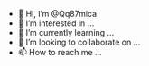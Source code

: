 - 👋 Hi, I’m @Qq87mica
- 👀 I’m interested in ...
- 🌱 I’m currently learning ...
- 💞️ I’m looking to collaborate on ...
- 📫 How to reach me ...

<!---
Qq87mica/Qq87mica is a ✨ special ✨ repository because its `README.md` (this file) appears on your GitHub profile.
You can click the Preview link to take a look at your changes.
--->

